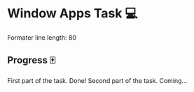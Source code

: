 # Window Apps Task 💻

Formater line length: 80

## Progress 🀄

First part of the task. Done!
Second part of the task. Coming...
